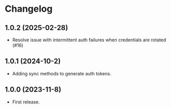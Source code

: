 # Changelog

## 1.0.2 (2025-02-28)

* Resolve issue with intermittent auth failures when credentials are rotated (#16)

## 1.0.1 (2024-10-2)

* Adding sync methods to generate auth tokens.

## 1.0.0 (2023-11-8)

* First release.